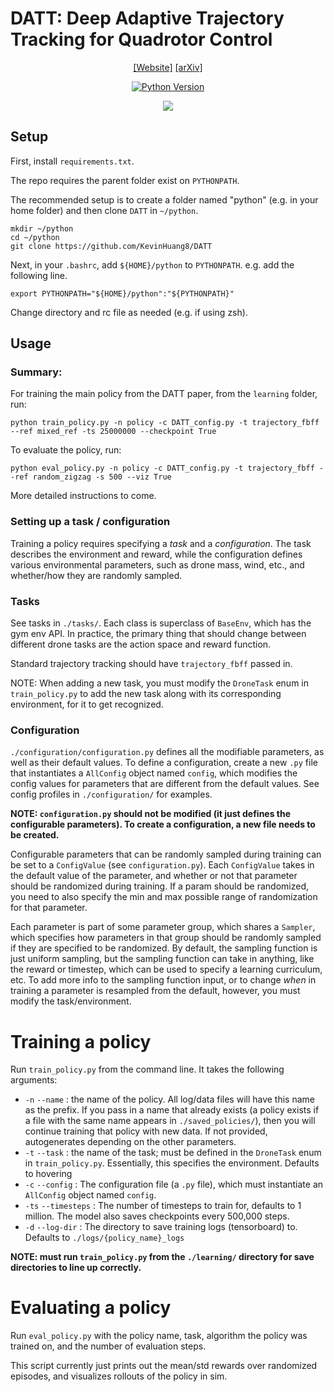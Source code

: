# DATT: Deep Adaptive Trajectory Tracking for Quadrotor Control

<div align="center">

[[Website]](https://sites.google.com/view/deep-adaptive-traj-tracking)
[[arXiv]](https://arxiv.org/abs/2310.09053)

[![Python Version](https://img.shields.io/badge/Python-3.8-blue.svg)](https://github.com/KevinHuang8/DATT)


![](images/main.png)
</div>

## Setup

First, install `requirements.txt`.

The repo requires the parent folder exist on `PYTHONPATH`.

The recommended setup is to create a folder named "python" (e.g. in your home folder) and then clone `DATT` in `~/python`.

```
mkdir ~/python
cd ~/python
git clone https://github.com/KevinHuang8/DATT
```

Next, in your `.bashrc`, add `${HOME}/python` to `PYTHONPATH`.
e.g. add the following line.
```
export PYTHONPATH="${HOME}/python":"${PYTHONPATH}"
```

Change directory and rc file as needed (e.g. if using zsh).

## Usage


### Summary:

For training the main policy from the DATT paper, from the `learning` folder, run:

`python train_policy.py -n policy -c DATT_config.py -t trajectory_fbff --ref mixed_ref -ts 25000000 --checkpoint True` 

To evaluate the policy, run:

`python eval_policy.py -n policy -c DATT_config.py -t trajectory_fbff --ref random_zigzag -s 500 --viz True`

More detailed instructions to come.

### Setting up a task / configuration

Training a policy requires specifying a *task* and a *configuration*. The task describes the environment and reward, while the configuration defines various environmental parameters, such as drone mass, wind, etc., and whether/how they are randomly sampled.

### Tasks

See tasks in `./tasks/`. Each class is superclass of `BaseEnv`, which has the gym env API. In practice, the primary thing that should change between different drone tasks are the action space and reward function.

Standard trajectory tracking should have `trajectory_fbff` passed in.

NOTE: When adding a new task, you must modify the `DroneTask` enum in `train_policy.py` to add the new task along with its corresponding environment, for it to get recognized. 

### Configuration

`./configuration/configuration.py` defines all the modifiable parameters, as well as their default values. To define a configuration, create a new `.py` file that instantiates a `AllConfig` object named `config`, which modifies the config values for parameters that are different from the default values. See config profiles in `./configuration/` for examples.

**NOTE: `configuration.py` should not be modified (it just defines the configurable parameters). To create a configuration, a new file needs to be created.**

Configurable parameters that can be randomly sampled during training can be set to a `ConfigValue` (see `configuration.py`). Each `ConfigValue` takes in the default value of the parameter, and whether or not that parameter should be randomized during training. If a param should be randomized, you need to also specify the min and max possible range of randomization for that parameter.

Each parameter is part of some parameter group, which shares a `Sampler`, which specifies how parameters in that group should be randomly sampled if they are specified to be randomized. By default, the sampling function is just uniform sampling, but the sampling function can take in anything, like the reward or timestep, which can be used to specify a learning curriculum, etc. To add more info to the sampling function input, or to change *when* in training a parameter is resampled from the default, however, you must modify the task/environment.

# Training a policy

Run `train_policy.py` from the command line. It takes the following arguments:

- `-n` `--name` : the name of the policy. All log/data files will have this name as the prefix. If you pass in a name that already exists (a policy exists if a file with the same name appears in `./saved_policies/`), then you will continue training that policy with new data. If not provided, autogenerates depending on the other parameters.
- `-t` `--task` : the name of the task; must be defined in the `DroneTask` enum in `train_policy.py`. Essentially, this specifies the environment. Defaults to hovering
- `-c` `--config` : The configuration file (a `.py` file), which must instantiate an `AllConfig` object named `config`. 
- `-ts` `--timesteps` : The number of timesteps to train for, defaults to 1 million. The model also saves checkpoints every 500,000 steps.
- `-d` `--log-dir` : The directory to save training logs (tensorboard) to. Defaults to `./logs/{policy_name}_logs`

**NOTE: must run `train_policy.py` from the `./learning/` directory for save directories to line up correctly.**

# Evaluating a policy

Run `eval_policy.py` with the policy name, task, algorithm the policy was trained on, and the number of evaluation steps.

This script currently just prints out the mean/std rewards over randomized episodes, and visualizes rollouts of the policy in sim.
